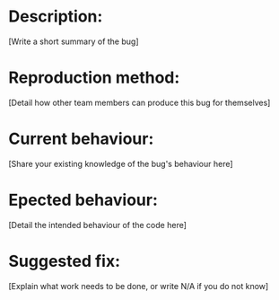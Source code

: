 # Description:
[Write a short summary of the bug]
# Reproduction method:
[Detail how other team members can produce this bug for themselves]
# Current behaviour:
[Share your existing knowledge of the bug's behaviour here]
# Epected behaviour:
[Detail the intended behaviour of the code here]
# Suggested fix:
[Explain what work needs to be done, or write N/A if you do not know]